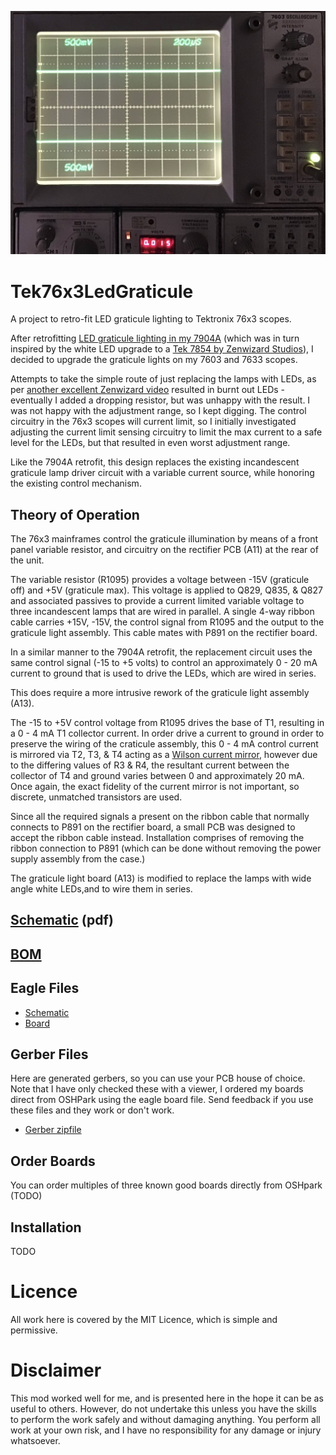![After Photo](images/After.jpg)
# Tek76x3LedGraticule
A project to retro-fit LED graticule lighting to Tektronix 76x3 scopes.

After retrofitting [LED graticule lighting in my 7904A](https://github.com/andyw-lala/Tek7904ALedGraticule) (which was in turn inspired by the white LED upgrade to a [Tek 7854 by Zenwizard Studios](https://youtu.be/GYkjuE7Pez8)), I decided to upgrade the graticule lights on my 7603 and 7633 scopes.

Attempts to take the simple route of just replacing the lamps with LEDs, as per [another excellent Zenwizard video](https://youtu.be/xNx9IgudV4Y) resulted in burnt out LEDs - eventually I added a dropping resistor, but was unhappy with the result. I was not happy with the adjustment range, so I kept digging.
The control circuitry in the 76x3 scopes will current limit, so I initially investigated adjusting the current limit sensing circuitry to limit the max current to a safe level for the LEDs, but that resulted in even worst adjustment range.

Like the 7904A retrofit, this design replaces the existing incandescent graticule lamp driver circuit with a variable current source, while honoring the existing control mechanism.

## Theory of Operation
The 76x3 mainframes control the graticule illumination by means of a front panel variable resistor, and circuitry on the rectifier PCB (A11) at the rear of the unit.

The variable resistor (R1095) provides a voltage between -15V (graticule off) and +5V (graticule max). This voltage is applied to Q829, Q835, & Q827 and associated passives to provide a current limited variable voltage to three incandescent lamps that are wired in parallel. A single 4-way ribbon cable carries +15V, -15V, the control signal from R1095 and the output to the graticule light assembly. This cable mates with P891 on the rectifier board.

In a similar manner to the 7904A retrofit, the replacement circuit uses the same control signal (-15 to +5 volts) to control an approximately 0 - 20 mA current to ground that is used to drive the LEDs, which are wired in series.

This does require a more intrusive rework of the graticule light assembly (A13).

The -15 to +5V control voltage from R1095 drives the base of T1, resulting in a 0 - 4 mA T1 collector current. In order drive a current to ground in order to preserve the wiring of the craticule assembly, this 0 - 4 mA control current is mirrored via T2, T3, & T4 acting as a [Wilson current mirror](https://en.wikipedia.org/wiki/Wilson_current_mirror), however due to the differing values of R3 & R4, the resultant current between the collector of T4 and ground varies between 0 and approximately 20 mA. Once again, the exact fidelity of the current mirror is not important, so discrete, unmatched transistors are used.

Since all the required signals a present on the ribbon cable that normally connects to P891 on the rectifier board, a small PCB was designed to accept the ribbon cable instead. Installation comprises of removing the ribbon connection to P891 (which can be done without removing the power supply assembly from the case.)

The graticule light board (A13) is modified to replace the lamps with wide angle white LEDs,and to wire them in series.

## [Schematic](V1.pdf) (pdf)

## [BOM](BOM.md)

## Eagle Files
* [Schematic](V1.sch)
* [Board](V1.brd)

## Gerber Files
Here are generated gerbers, so you can use your PCB house of choice.
Note that I have only checked these with a viewer, I ordered my boards direct from OSHPark using the eagle board file. Send feedback if you use these files and they work or don't work.
* [Gerber zipfile](V1_gerbers.zip)

## Order Boards
You can order multiples of three known good boards directly from OSHpark (TODO)

## Installation
TODO

# Licence
All work here is covered by the MIT Licence, which is simple and permissive.

# Disclaimer
This mod worked well for me, and is presented here in the hope it can be as useful to others. However, do not undertake this unless you have the skills to perform the work safely and without damaging anything. You perform all work at your own risk, and I have no responsibility for any damage or injury whatsoever.
